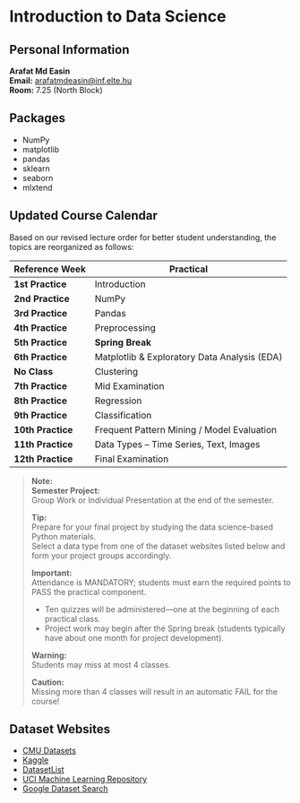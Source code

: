 # Introduction to Data Science

## Personal Information

**Arafat Md Easin**  
**Email:** [arafatmdeasin@inf.elte.hu](mailto:arafatmdeasin@inf.elte.hu)  
**Room:** 7.25 (North Block)

## Packages
- NumPy
- matplotlib
- pandas
- sklearn
- seaborn
- mlxtend

## Updated Course Calendar

Based on our revised lecture order for better student understanding, the topics are reorganized as follows:

| Reference Week   | Practical                                                     |
| ---------------- | --------------------------------------------------------------|
| **1st Practice** | Introduction                                                  |
| **2nd Practice** | NumPy                                                         |
| **3rd Practice** | Pandas                                                        |
| **4th Practice** | Preprocessing                                                 |
| **5th Practice** | **Spring Break**                                              |
| **6th Practice** | Matplotlib & Exploratory Data Analysis (EDA)                  |
| **No Class**     | Clustering                                                    |
| **7th Practice** | Mid Examination                                               |
| **8th Practice** | Regression                                                    |
| **9th Practice** | Classification                                                |
| **10th Practice**| Frequent Pattern Mining / Model Evaluation                    |
| **11th Practice**| Data Types – Time Series, Text, Images                        |
| **12th Practice**| Final Examination                                             |

> **Note:**  
> **Semester Project:**  
> Group Work or Individual Presentation at the end of the semester.
> 
> **Tip:**  
> Prepare for your final project by studying the data science-based Python materials.  
> Select a data type from one of the dataset websites listed below and form your project groups accordingly.
> 
> **Important:**  
> Attendance is MANDATORY; students must earn the required points to PASS the practical component.
> - Ten quizzes will be administered—one at the beginning of each practical class.
> - Project work may begin after the Spring break (students typically have about one month for project development).
> 
> **Warning:**  
> Students may miss at most 4 classes.
> 
> **Caution:**  
> Missing more than 4 classes will result in an automatic FAIL for the course!

## Dataset Websites
- [CMU Datasets](http://lib.stat.cmu.edu/datasets/)
- [Kaggle](https://www.kaggle.com/)
- [DatasetList](https://www.datasetlist.com/)
- [UCI Machine Learning Repository](https://archive.ics.uci.edu/ml/index.php)
- [Google Dataset Search](https://datasetsearch.research.google.com/)
